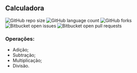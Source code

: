 ## Calculadora

![GitHub repo size](https://img.shields.io/github/repo-size/leoalmeidasa/CalculadoraRuby?style=for-the-badge)
![GitHub language count](https://img.shields.io/github/languages/count/leoalmeidasa/CalculadoraRuby?style=for-the-badge)
![GitHub forks](https://img.shields.io/github/forks/leoalmeidasa/CalculadoraRuby?style=for-the-badge)
![Bitbucket open issues](https://img.shields.io/bitbucket/issues/leoalmeidasa/CalculadoraRuby?style=for-the-badge)
![Bitbucket open pull requests](https://img.shields.io/bitbucket/pr-raw/leoalmeidasa/CalculadoraRuby?style=for-the-badge)

### Operações:
- Adição;
- Subtração;
- Multiplicação;
- Divisão.
